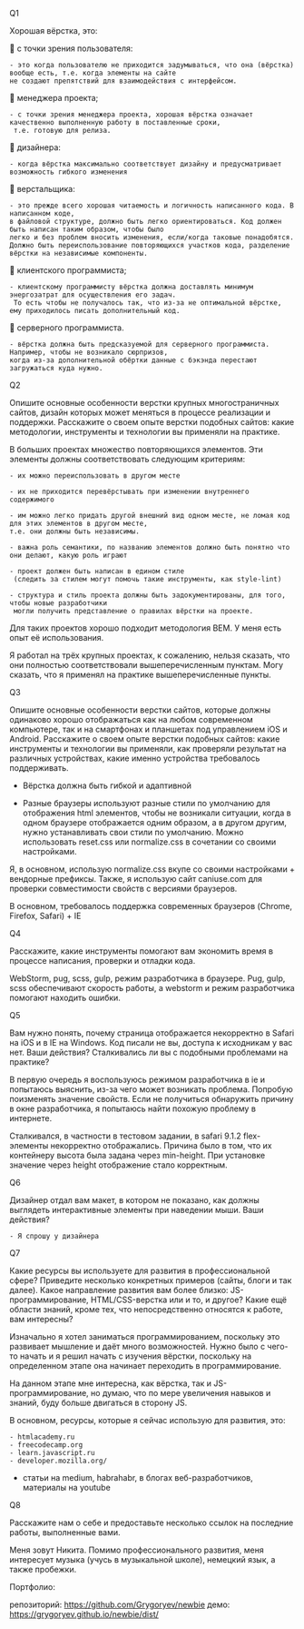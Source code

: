 Q1

Хорошая вёрстка, это:

 с точки зрения пользователя:

	- это когда пользователю не приходится задумываться, что она (вёрстка) вообще есть, т.е. когда элементы на сайте
	не создают препятствий для взаимодействия с интерфейсом.

 менеджера проекта;

	- с точки зрения менеджера проекта, хорошая вёрстка означает качественно выполненную работу в поставленные сроки,
	 т.е. готовую для релиза.

 дизайнера:

	- когда вёрстка максимально соответствует дизайну и предусматривает возможность гибкого изменения

 верстальщика:

	- это прежде всего хорошая читаемость и логичность написанного кода. В написанном коде,
	в файловой структуре, должно быть легко ориентироваться. Код должен быть написан таким образом, чтобы было
	легко и без проблем вносить изменения, если/когда таковые понадобятся.
    Должно быть переиспользование повторяющихся участков кода, разделение вёрстки на независимые компоненты.

 клиентского программиста;

	- клиентскому программисту вёрстка должна доставлять минимум энергозатрат для осуществления его задач.
	 То есть чтобы не получалось так, что из-за не оптимальной вёрстке, ему приходилось писать дополнительный код.

 серверного программиста.

	- вёрстка должна быть предсказуемой для серверного программиста. Например, чтобы не возникало сюрпризов, 
	когда из-за дополнительной обёртки данные с бэкэнда перестают загружаться куда нужно.  


Q2

Опишите основные особенности верстки крупных многостраничных сайтов, дизайн которых может меняться в процессе
реализации и поддержки. Расскажите о своем опыте верстки подобных сайтов: какие методологии, инструменты и
технологии вы применяли на практике.

В больших проектах множество повторяющихся элементов. Эти элементы должны соответствовать следующим критериям:

	- их можно переиспользовать в другом месте

	- их не приходится перевёрстывать при изменении внутреннего содержимого

	- им можно легко придать другой внешний вид одном месте, не ломая код для этих элементов в другом месте,
	т.е. они должны быть независимы.

	- важна роль семантики, по названию элементов должно быть понятно что они делают, какую роль играют

	- проект должен быть написан в едином стиле
	 (следить за стилем могут помочь такие инструменты, как style-lint)

	- структура и стиль проекта должны быть задокументированы, для того, чтобы новые разработчики
	 могли получить представление о правилах вёрстки на проекте.

Для таких проектов хорошо подходит методология BEM. У меня есть опыт её использования.

Я работал на трёх крупных проектах, к сожалению, нельзя сказать, что они полностью соответствовали
вышеперечисленным пунктам. Могу сказать, что я применял на практике вышеперечисленные пункты.



Q3

Опишите основные особенности верстки сайтов, которые должны одинаково хорошо отображаться как на любом
современном компьютере, так и на смартфонах и планшетах под управлением iOS и Android.
Расскажите о своем опыте верстки подобных сайтов: какие инструменты и технологии вы применяли,
как проверяли результат на различных устройствах, какие именно устройства требовалось поддерживать.


- Вёрстка должна быть гибкой и адаптивной

- Разные браузеры используют разные стили по умолчанию для отображения html элементов, чтобы не возникали ситуации,
когда в одном браузере отображается одним образом, а в другом другим, нужно устанавливать свои стили по умолчанию.
Можно использовать reset.css или normalize.css в сочетании со своими настройками.


Я, в основном, использую normalize.css вкупе со своими настройками + вендорные префиксы.
Также, я использую сайт caniuse.com для проверки совместимости свойств с версиями браузеров.

В основном, требовалось поддержка современных браузеров (Chrome, Firefox, Safari) + IE



Q4

Расскажите, какие инструменты помогают вам экономить время в процессе написания, проверки и отладки кода.

WebStorm, pug, scss, gulp, режим разработчика в браузере. Pug, gulp, scss обеспечивают скорость работы,
а webstorm и режим разработчика помогают находить ошибки.



Q5

Вам нужно понять, почему страница отображается некорректно в Safari на iOS и в IE на Windows.
Код писали не вы, доступа к исходникам у вас нет. Ваши действия?
Сталкивались ли вы с подобными проблемами на практике?



В первую очередь я воспользуюсь режимом разработчика в ie и попытаюсь выяснить, из-за чего может
возникать проблема. Попробую поизменять значение свойств. Если не получиться обнаружить причину в окне разработчика,
 я попытаюсь найти похожую проблему в интернете.

Сталкивался, в частности в тестовом задании, в safari 9.1.2 flex-элементы некорректно отображались.
Причина было в том, что их контейнеру высота была задана через min-height. При установке значение через height
отображение стало корректным.



Q6

Дизайнер отдал вам макет, в котором не показано, как должны выглядеть интерактивные
элементы при наведении мыши. Ваши действия?

	- Я спрошу у дизайнера


Q7

Какие ресурсы вы используете для развития в профессиональной сфере?
Приведите несколько конкретных примеров (сайты, блоги и так далее).
Какое направление развития вам более близко: JS-программирование, HTML/CSS-верстка или и то, и другое?
Какие ещё области знаний, кроме тех, что непосредственно относятся к работе, вам интересны?

Изначально я хотел заниматься программированием, поскольку это развивает мышление и даёт много возможностей.
Нужно было с чего-то начать и я решил начать с изучения вёрстки, поскольку на определенном этапе она начинает
переходить в программирование.

На данном этапе мне интересна, как вёрстка, так и JS-программирование, но думаю, что по мере увеличения
навыков и знаний, буду больше двигаться в сторону JS.


В основном, ресурсы, которые я сейчас использую для развития, это:

	- htmlacademy.ru
	- freecodecamp.org
	- learn.javascript.ru
	- developer.mozilla.org/

+ статьи на medium, habrahabr, в блогах веб-разработчиков, материалы на youtube



Q8

Расскажите нам о себе и предоставьте несколько ссылок на последние работы, выполненные вами.


Меня зовут Никита. Помимо профессионального развития, меня интересует музыка (учусь в музыкальной школе),
 немецкий язык, а также пробежки.
	
Портфолио: 

репозиторий: https://github.com/Grygoryev/newbie
демо: https://grygoryev.github.io/newbie/dist/